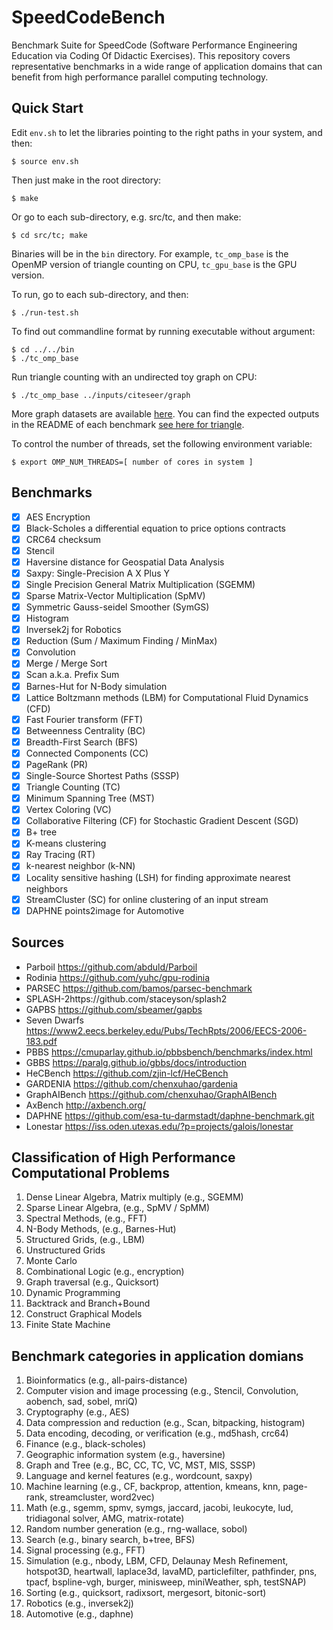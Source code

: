 # SpeedCodeBench

Benchmark Suite for SpeedCode (Software Performance Engineering Education via Coding Of Didactic Exercises).
This repository covers representative benchmarks in a wide range of application domains 
that can benefit from high performance parallel computing technology. 


## Quick Start

Edit `env.sh` to let the libraries pointing to the right paths in your system, and then:

    $ source env.sh

Then just make in the root directory:

    $ make

Or go to each sub-directory, e.g. src/tc, and then make:

    $ cd src/tc; make

Binaries will be in the `bin` directory. 
For example, `tc_omp_base` is the OpenMP version of triangle counting on CPU, `tc_gpu_base` is the GPU version.

To run, go to each sub-directory, and then:

    $ ./run-test.sh

To find out commandline format by running executable without argument:

    $ cd ../../bin
    $ ./tc_omp_base

Run triangle counting with an undirected toy graph on CPU:

    $ ./tc_omp_base ../inputs/citeseer/graph
    
More graph datasets are available [here](https://www.dropbox.com/sh/i1jq1uwtkcd2qo0/AADJck_u3kx7FeSR5BvdrkqYa?dl=0).
You can find the expected outputs in the README of each benchmark [see here for triangle](https://github.com/chenxuhao/GraphAIBench/blob/master/src/triangle/README.md).

To control the number of threads, set the following environment variable:

    $ export OMP_NUM_THREADS=[ number of cores in system ]

## Benchmarks

- [x] AES Encryption
- [x] Black-Scholes a differential equation to price options contracts
- [x] CRC64 checksum
- [x] Stencil
- [x] Haversine distance for Geospatial Data Analysis
- [x] Saxpy: Single-Precision A X Plus Y
- [x] Single Precision General Matrix Multiplication (SGEMM) 
- [x] Sparse Matrix-Vector Multiplication (SpMV)
- [x] Symmetric Gauss-seidel Smoother (SymGS) 
- [x] Histogram
- [x] Inversek2j for Robotics
- [x] Reduction (Sum / Maximum Finding / MinMax)
- [x] Convolution
- [x] Merge / Merge Sort
- [x] Scan a.k.a. Prefix Sum
- [x] Barnes-Hut for N-Body simulation
- [x] Lattice Boltzmann methods (LBM) for Computational Fluid Dynamics (CFD)
- [x] Fast Fourier transform (FFT)
- [x] Betweenness Centrality (BC)
- [x] Breadth-First Search (BFS)
- [x] Connected Components (CC)
- [x] PageRank (PR) 
- [x] Single-Source Shortest Paths (SSSP)
- [x] Triangle Counting (TC)
- [x] Minimum Spanning Tree (MST) 
- [x] Vertex Coloring (VC)
- [x] Collaborative Filtering (CF) for Stochastic Gradient Descent (SGD)
- [x] B+ tree
- [x] K-means clustering
- [x] Ray Tracing (RT)
- [x] k-nearest neighbor (k-NN)
- [x] Locality sensitive hashing (LSH) for finding approximate nearest neighbors
- [x] StreamCluster (SC) for online clustering of an input stream
- [x] DAPHNE points2image for Automotive

## Sources

+ Parboil https://github.com/abduld/Parboil 
+ Rodinia https://github.com/yuhc/gpu-rodinia 
+ PARSEC https://github.com/bamos/parsec-benchmark 
+ SPLASH-2https://github.com/staceyson/splash2 
+ GAPBS https://github.com/sbeamer/gapbs 
+ Seven Dwarfs https://www2.eecs.berkeley.edu/Pubs/TechRpts/2006/EECS-2006-183.pdf 
+ PBBS https://cmuparlay.github.io/pbbsbench/benchmarks/index.html 
+ GBBS https://paralg.github.io/gbbs/docs/introduction 
+ HeCBench https://github.com/zjin-lcf/HeCBench
+ GARDENIA https://github.com/chenxuhao/gardenia
+ GraphAIBench https://github.com/chenxuhao/GraphAIBench
+ AxBench http://axbench.org/
+ DAPHNE https://github.com/esa-tu-darmstadt/daphne-benchmark.git
+ Lonestar https://iss.oden.utexas.edu/?p=projects/galois/lonestar

## Classification of High Performance Computational Problems

1. Dense Linear Algebra,  Matrix multiply (e.g., SGEMM)
2. Sparse Linear Algebra, (e.g., SpMV / SpMM)
3. Spectral Methods, (e.g., FFT)
4. N-Body Methods, (e.g., Barnes-Hut)
5. Structured Grids, (e.g., LBM)
6. Unstructured Grids 
7. Monte Carlo 
8. Combinational Logic (e.g., encryption)
9. Graph traversal (e.g., Quicksort) 
10. Dynamic Programming 
11. Backtrack and Branch+Bound 
12. Construct Graphical Models 
13. Finite State Machine 

## Benchmark categories in application domians

1. Bioinformatics (e.g., all-pairs-distance)
2. Computer vision and image processing (e.g., Stencil, Convolution, aobench, sad, sobel, mriQ)
3. Cryptography (e.g., AES)
4. Data compression and reduction (e.g., Scan, bitpacking, histogram)
5. Data encoding, decoding, or verification (e.g., md5hash, crc64)
6. Finance (e.g., black-scholes)
7. Geographic information system (e.g., haversine)
8. Graph and Tree (e.g., BC, CC, TC, VC, MST, MIS, SSSP)
9. Language and kernel features (e.g., wordcount, saxpy)
10. Machine learning (e.g., CF, backprop, attention, kmeans, knn, page-rank, streamcluster, word2vec)
11. Math (e.g., sgemm, spmv, symgs, jaccard, jacobi, leukocyte, lud, tridiagonal solver, AMG, matrix-rotate)
12. Random number generation (e.g., rng-wallace, sobol)
13. Search (e.g., binary search, b+tree, BFS)
14. Signal processing (e.g., FFT)
15. Simulation (e.g., nbody, LBM, CFD, Delaunay Mesh Refinement, hotspot3D, heartwall, laplace3d, lavaMD, particlefilter, pathfinder, pns, tpacf, bspline-vgh, burger, minisweep, miniWeather, sph, testSNAP)
16. Sorting (e.g., quicksort, radixsort, mergesort, bitonic-sort)
17. Robotics (e.g., inversek2j)
18. Automotive (e.g., daphne)
